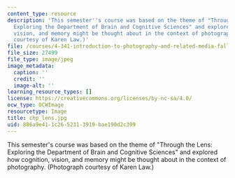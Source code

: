 ```yaml
---
content_type: resource
description: 'This semester''s course was based on the theme of "Through the Lens:
  Exploring the Department of Brain and Cognitive Sciences" and explored how cognition,
  vision, and memory might be thought about in the context of photography. (Photograph
  courtesy of Karen Law.)'
file: /courses/4-341-introduction-to-photography-and-related-media-fall-2007/886a9e411c2652313919bae190d2c399_chp_lens.jpg
file_size: 27499
file_type: image/jpeg
image_metadata:
  caption: ''
  credit: ''
  image-alt: ''
learning_resource_types: []
license: https://creativecommons.org/licenses/by-nc-sa/4.0/
ocw_type: OCWImage
resourcetype: Image
title: chp_lens.jpg
uid: 886a9e41-1c26-5231-3919-bae190d2c399
---
```

This semester's course was based on the theme of "Through the Lens: Exploring the Department of Brain and Cognitive Sciences" and explored how cognition, vision, and memory might be thought about in the context of photography. (Photograph courtesy of Karen Law.)